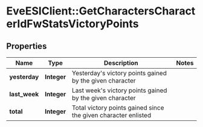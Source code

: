 # EveESIClient::GetCharactersCharacterIdFwStatsVictoryPoints

## Properties
Name | Type | Description | Notes
------------ | ------------- | ------------- | -------------
**yesterday** | **Integer** | Yesterday&#39;s victory points gained by the given character | 
**last_week** | **Integer** | Last week&#39;s victory points gained by the given character | 
**total** | **Integer** | Total victory points gained since the given character enlisted | 


